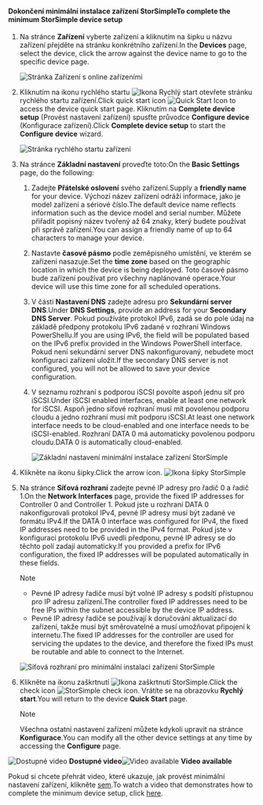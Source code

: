 <!--author=alkohli last changed: 9/17/15-->

#### <a name="to-complete-the-minimum-storsimple-device-setup"></a><span data-ttu-id="9a3b8-101">Dokončení minimální instalace zařízení StorSimple</span><span class="sxs-lookup"><span data-stu-id="9a3b8-101">To complete the minimum StorSimple device setup</span></span>
1. <span data-ttu-id="9a3b8-102">Na stránce **Zařízení** vyberte zařízení a kliknutím na šipku u názvu zařízení přejděte na stránku konkrétního zařízení.</span><span class="sxs-lookup"><span data-stu-id="9a3b8-102">In the **Devices** page, select the device, click the arrow against the device name to go to the specific device page.</span></span> 
   
    ![Stránka Zařízení s online zařízeními](./media/storsimple-complete-minimum-device-setup/HCS_DevicesPageM-include.png) 
2. <span data-ttu-id="9a3b8-104">Kliknutím na ikonu rychlého startu ![Ikona Rychlý start](./media/storsimple-complete-minimum-device-setup/HCS_QuickStartIcon-include.png) otevřete stránku rychlého startu zařízení.</span><span class="sxs-lookup"><span data-stu-id="9a3b8-104">Click quick start icon ![Quick Start Icon](./media/storsimple-complete-minimum-device-setup/HCS_QuickStartIcon-include.png) to access the device quick start page.</span></span> <span data-ttu-id="9a3b8-105">Kliknutím na **Complete device setup** (Provést nastavení zařízení) spusťte průvodce **Configure device** (Konfigurace zařízení).</span><span class="sxs-lookup"><span data-stu-id="9a3b8-105">Click **Complete device setup** to start the **Configure device** wizard.</span></span>
   
    ![Stránka rychlého startu zařízení](./media/storsimple-complete-minimum-device-setup/Device_Quick_Start_page_1M.png)
3. <span data-ttu-id="9a3b8-107">Na stránce **Základní nastavení** proveďte toto:</span><span class="sxs-lookup"><span data-stu-id="9a3b8-107">On the **Basic Settings** page, do the following:</span></span>
   
   1. <span data-ttu-id="9a3b8-108">Zadejte **Přátelské oslovení** svého zařízení.</span><span class="sxs-lookup"><span data-stu-id="9a3b8-108">Supply a **friendly name** for your device.</span></span> <span data-ttu-id="9a3b8-109">Výchozí název zařízení odráží informace, jako je model zařízení a sériové číslo.</span><span class="sxs-lookup"><span data-stu-id="9a3b8-109">The default device name reflects information such as the device model and serial number.</span></span> <span data-ttu-id="9a3b8-110">Můžete přiřadit popisný název tvořený až 64 znaky, který budete používat při správě zařízení.</span><span class="sxs-lookup"><span data-stu-id="9a3b8-110">You can assign a friendly name of up to 64 characters to manage your device.</span></span>
   2. <span data-ttu-id="9a3b8-111">Nastavte **časové pásmo** podle zeměpisného umístění, ve kterém se zařízení nasazuje.</span><span class="sxs-lookup"><span data-stu-id="9a3b8-111">Set the **time zone** based on the geographic location in which the device is being deployed.</span></span> <span data-ttu-id="9a3b8-112">Toto časové pásmo bude zařízení používat pro všechny naplánované operace.</span><span class="sxs-lookup"><span data-stu-id="9a3b8-112">Your device will use this time zone for all scheduled operations.</span></span>
   3. <span data-ttu-id="9a3b8-113">V části **Nastavení DNS** zadejte adresu pro **Sekundární server DNS**.</span><span class="sxs-lookup"><span data-stu-id="9a3b8-113">Under **DNS Settings**, provide an address for your **Secondary DNS Server**.</span></span> <span data-ttu-id="9a3b8-114">Pokud používáte protokol IPv6, zadá se do pole údaj na základě předpony protokolu IPv6 zadané v rozhraní Windows PowerShellu.</span><span class="sxs-lookup"><span data-stu-id="9a3b8-114">If you are using IPv6, the field will be populated based on the IPv6 prefix provided in the Windows PowerShell interface.</span></span> 
      <span data-ttu-id="9a3b8-115">Pokud není sekundární server DNS nakonfigurovaný, nebudete moct konfiguraci zařízení uložit.</span><span class="sxs-lookup"><span data-stu-id="9a3b8-115">If the secondary DNS server is not configured, you will not be allowed to save your device configuration.</span></span>
   4. <span data-ttu-id="9a3b8-116">V seznamu rozhraní s podporou iSCSI povolte aspoň jednu síť pro iSCSI.</span><span class="sxs-lookup"><span data-stu-id="9a3b8-116">Under iSCSI enabled interfaces, enable at least one network for iSCSI.</span></span> <span data-ttu-id="9a3b8-117">Aspoň jedno síťové rozhraní musí mít povolenou podporu cloudu a jedno rozhraní musí mít podporu iSCSI.</span><span class="sxs-lookup"><span data-stu-id="9a3b8-117">At least one network interface needs to be cloud-enabled and one interface needs to be iSCSI-enabled.</span></span> <span data-ttu-id="9a3b8-118">Rozhraní DATA 0 má automaticky povolenou podporu cloudu.</span><span class="sxs-lookup"><span data-stu-id="9a3b8-118">DATA 0 is automatically cloud-enabled.</span></span>
      
      ![Základní nastavení minimální instalace zařízení StorSimple](./media/storsimple-complete-minimum-device-setup/HCS_MinDeviceSetupBasicSettings1-include.png)
4. <span data-ttu-id="9a3b8-120">Klikněte na ikonu šipky.</span><span class="sxs-lookup"><span data-stu-id="9a3b8-120">Click the arrow icon.</span></span> ![Ikona šipky StorSimple](./media/storsimple-complete-minimum-device-setup/HCS_ArrowIcon-include.png)
5. <span data-ttu-id="9a3b8-122">Na stránce **Síťová rozhraní** zadejte pevné IP adresy pro řadič 0 a řadič 1.</span><span class="sxs-lookup"><span data-stu-id="9a3b8-122">On the **Network Interfaces** page, provide the fixed IP addresses for Controller 0 and Controller 1.</span></span> <span data-ttu-id="9a3b8-123">Pokud jste u rozhraní DATA 0 nakonfigurovali protokol IPv4, pevné IP adresy musí být zadané ve formátu IPv4.</span><span class="sxs-lookup"><span data-stu-id="9a3b8-123">If the DATA 0 interface was configured for IPv4, the fixed IP addresses need to be provided in the IPv4 format.</span></span> <span data-ttu-id="9a3b8-124">Pokud jste v konfiguraci protokolu IPv6 uvedli předponu, pevné IP adresy se do těchto polí zadají automaticky.</span><span class="sxs-lookup"><span data-stu-id="9a3b8-124">If you provided a prefix for IPv6 configuration, the fixed IP addresses will be populated automatically in these fields.</span></span>

    > [!NOTE] 
    > - <span data-ttu-id="9a3b8-125">Pevné IP adresy řadiče musí být volné IP adresy s podsítí přístupnou pro IP adresu zařízení.</span><span class="sxs-lookup"><span data-stu-id="9a3b8-125">The controller fixed IP addresses need to be free IPs within the subnet accessible by the device IP address.</span></span>
    > - <span data-ttu-id="9a3b8-126">Pevné IP adresy řadiče se používají k doručování aktualizací do zařízení, takže musí být směrovatelné a musí umožňovat připojení k internetu.</span><span class="sxs-lookup"><span data-stu-id="9a3b8-126">The fixed IP addresses for the controller are used for servicing the updates to the device, and therefore the fixed IPs must be routable and able to connect to the Internet.</span></span>

    ![Síťová rozhraní pro minimální instalaci zařízení StorSimple](./media/storsimple-complete-minimum-device-setup/HCS_MinDeviceSetupNetworkInterfaces2-include.png)

1. <span data-ttu-id="9a3b8-128">Klikněte na ikonu zaškrtnutí ![Ikona zaškrtnutí StorSimple](./media/storsimple-complete-minimum-device-setup/HCS_CheckIcon-include.png).</span><span class="sxs-lookup"><span data-stu-id="9a3b8-128">Click the check icon ![StorSimple check icon](./media/storsimple-complete-minimum-device-setup/HCS_CheckIcon-include.png).</span></span>
   <span data-ttu-id="9a3b8-129">Vrátíte se na obrazovku **Rychlý start**.</span><span class="sxs-lookup"><span data-stu-id="9a3b8-129">You will return to the device **Quick Start** page.</span></span>
   
   > [!NOTE]
   > <span data-ttu-id="9a3b8-130">Všechna ostatní nastavení zařízení můžete kdykoli upravit na stránce **Konfigurace**.</span><span class="sxs-lookup"><span data-stu-id="9a3b8-130">You can modify all the other device settings at any time by accessing the **Configure** page.</span></span>
   > 
   > 

<span data-ttu-id="9a3b8-131">![Dostupné video](./media/storsimple-complete-minimum-device-setup/Video_icon.png) **Dostupné video**</span><span class="sxs-lookup"><span data-stu-id="9a3b8-131">![Video available](./media/storsimple-complete-minimum-device-setup/Video_icon.png) **Video available**</span></span>

<span data-ttu-id="9a3b8-132">Pokud si chcete přehrát video, které ukazuje, jak provést minimální nastavení zařízení, klikněte [sem](https://azure.microsoft.com/documentation/videos/minimum-storsimple-device-setup/).</span><span class="sxs-lookup"><span data-stu-id="9a3b8-132">To watch a video that demonstrates how to complete the minimum device setup, click [here](https://azure.microsoft.com/documentation/videos/minimum-storsimple-device-setup/).</span></span>


